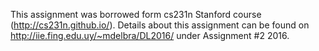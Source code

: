 This assignment was borrowed form cs231n Stanford course (http://cs231n.github.io/).
Details about this assignment can be found on http://iie.fing.edu.uy/~mdelbra/DL2016/
under Assignment #2 2016.

